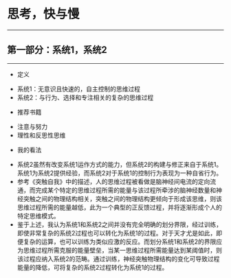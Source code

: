 # 思考，快与慢
---
## 第一部分：系统1，系统2
---
* 定义
 + 系统1：无意识且快速的，自主控制的思维过程
 + 系统2：与行为、选择和专注相关的复杂的思维过程
* 推荐书籍
 + 注意与努力
 + 理性和反思性思维
* 我的看法
 + 系统2虽然有改变系统1运作方式的能力，但系统2的构建与修正来自于系统1。系统1为系统2提供经验，而系统2对于系统1的控制行为表现为一种自省行为。
 + 参考《突触自我》中的描述，人的思维过程被看做是脑神经间电流的定向流通，而完成某个特定的思维过程所需的能量与该过程所牵涉的脑神经数量和神经突触之间的物理结构相关，突触之间的物理结构更倾向于形成该思维，则该思维过程所需的能量越低，此为一个典型的正反馈过程，并将逐渐形成个人的特定思维模式。
 + 鉴于上述，我认为系统1和系统2之间并没有完全明确的划分界限，经过训练，即使非常复杂的系统2过程也可以转化为系统1的过程。对于天才尤是如此，即便复杂的运算，也可以训练为类似应激的反应。而划分系统1和系统2的界限应为思维过程所需克服的能量壁垒，当某一思维过程所需能量达到某阈值时，则该过程应纳入系统2的范畴。通过训练，神经突触物理结构的变化可导致过程能量的降低，可将复杂的系统2过程转化为系统1的过程。
 